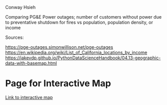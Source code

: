 Conway Hsieh

Comparing PG&E Power outages; number of customers without power due to preventative shutdown for fires vs population, population density, or income

Sources:

https://pge-outages.simonwillison.net/pge-outages
https://en.wikipedia.org/wiki/List_of_California_locations_by_income
https://jakevdp.github.io/PythonDataScienceHandbook/04.13-geographic-data-with-basemap.html

# Page for Interactive Map
[Link to interactive map](https://conwayhsieh.github.io/PowerOutages/my_map.html)

